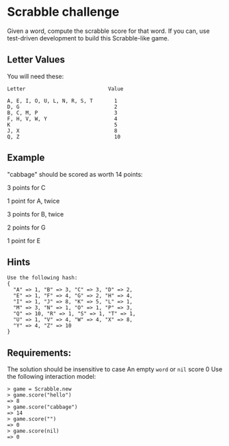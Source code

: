 # Scrabble challenge

Given a word, compute the scrabble score for that word. If you can, use test-driven development to build this Scrabble-like game.

## Letter Values

You will need these:
```
Letter                           Value

A, E, I, O, U, L, N, R, S, T       1
D, G                               2
B, C, M, P                         3
F, H, V, W, Y                      4
K                                  5
J, X                               8
Q, Z                               10
```
## Example

"cabbage" should be scored as worth 14 points:

3 points for C

1 point for A, twice

3 points for B, twice

2 points for G

1 point for E


## Hints

```
Use the following hash:
{
  "A" => 1, "B" => 3, "C" => 3, "D" => 2,
  "E" => 1, "F" => 4, "G" => 2, "H" => 4,
  "I" => 1, "J" => 8, "K" => 5, "L" => 1,
  "M" => 3, "N" => 1, "O" => 1, "P" => 3,
  "Q" => 10, "R" => 1, "S" => 1, "T" => 1,
  "U" => 1, "V" => 4, "W" => 4, "X" => 8,
  "Y" => 4, "Z" => 10
}
```

## Requirements:

The solution should be insensitive to case
An empty `word` or `nil` score 0
Use the following interaction model:
```
> game = Scrabble.new
> game.score("hello")
=> 8
> game.score("cabbage")
=> 14
> game.score("")
=> 0
> game.score(nil)
=> 0
```
